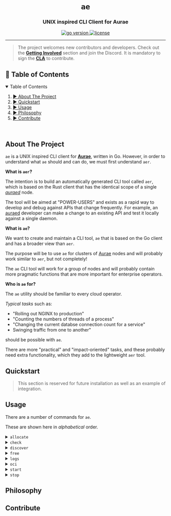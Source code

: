 <h1 align="center">
  <code>ae</code>
  <h3 align="center">UNIX inspired CLI Client for Aurae</h3>
</h1>

<div align='center'>

<a href='https://github.com/aurae-runtime/ae/blob/main/go.mod'>
<img alt="go version" src="https://img.shields.io/github/go-mod/go-version/aurae-runtime/ae?color=grey&logo=go&style=for-the-badge">
  
</a>
  
<a href="https://github.com/aurae-runtime/ae/blob/main/LICENSE">
<img alt="license" src="https://img.shields.io/github/license/aurae-runtime/ae?color=grey&logo=apache&style=for-the-badge"/>
  
</a>

</div>

---

> The project welcomes new contributors and developers. Check out the **[Getting Involved](https://github.com/aurae-runtime/community#getting-involved)** section and join the Discord. It is mandatory to sign the **[CLA](https://cla.aurae.io/)** to contribute.


<!-- TABLE OF CONTENTS -->
<h2 id="table-of-contents"> 📑 Table of Contents</h2>

<details open="open">
  <summary>Table of Contents</summary>
  <ol>
    <li><a href="#about-the-project"> ► About The Project</a></li>
    <li><a href="#quickstart"> ► Quickstart</a></li>
    <li><a href="#usage"> ► Usage</a></li>
    <li><a href="#philosophy"> ► Philosophy</a></li>
    <li><a href="#contribute"> ► Contribute</a></li>
  </ol>
</details>

&nbsp;

<!-- ABOUT THE PROJECT -->
<h2 id="about-the-project">About The Project</h2>

`ae` is a UNIX inspired CLI client for **[Aurae](https://github.com/aurae-runtime/aurae)**, written in Go. However, in order to understand what `ae` should and can do, we must first understand `aer`.

**What is `aer`?**

The intention is to build an automatically generated CLI tool called `aer`, which is based on the Rust client that has the identical scope of a single _[auraed](https://github.com/aurae-runtime/aurae/tree/main/auraed)_ node.

The tool will be aimed at "POWER-USERS" and exists as a rapid way to develop and debug against APIs that change frequently. For example, an [auraed](https://github.com/aurae-runtime/aurae/tree/main/auraed) developer can make a change to an existing API and test it locally against a single daemon.


**What is `ae`?**

We want to create and maintain a CLI tool, `ae` that is based on the Go client and has a broader view than `aer`.

The purpose will be to use `ae` for clusters of [Aurae](https://github.com/aurae-runtime/aurae) nodes and will probably work similar to `aer`, but not completely!

The `ae` CLI tool will work for a group of nodes and will probably contain more pragmatic functions that are more important for enterprise operators.

**Who is `ae` for?**

The `ae` utility should be familiar to every cloud operator.

_Typical tasks_ such as:

* "Rolling out NGINX to production"
* "Counting the numbers of threads of a process"
* "Changing the current databse connection count for a service"
* Swinging traffic from one to another"

should be possible with `ae`.

There are more "practical" and "impact-oriented" tasks, and these probably need extra functionality, which they add to the lightweight `aer` tool.

<!-- QUICKSTART -->
<h2 id="about-the-project">Quickstart</h2>

> This section is reserved for future installation as well as an example of integration.

<!-- USAGE -->
<h2 id="about-the-project">Usage</h2>

There are a number of commands for `ae`.

These are shown here in _alphabetical_ order.

<details>
  <summary><code>allocate</code></summary>
   
  &nbsp;
  
  Resources are reserved and prerequisites can be managed, but it **does not** start. It will not work if the resources are not available.
    
  ```
  ae allocate
  ae allocate cell
  ae allocate pod
  ```
  
</details>

<details>
  <summary><code>check</code></summary>
  
  &nbsp;
  
  Checks the nodes of the cluster and returns the current serving status with the given list of services.
    
  ```
  ae check <cidr <cidr> | ip <ip>> <service,...>
  ```
  
</details>

<details>
  <summary><code>discover</code></summary>
  
  &nbsp;
  
  Scans the complete network or cluster of nodes and returns information about it, including the version.
    
  ```
  ae discover <cidr <cidr> | ip <ip>>
  ```
    
</details>

<details>
  <summary><code>free</code></summary>
  
  &nbsp;
  
  It frees the resources and destroys the prerequisites that were started. It will fail if the resources cannot be freed or do not exist.
    
  ```
  ae free
  ae free cell
  ae free pod
  ```
    
</details>

<details>
  <summary><code>logs</code></summary>
  
  &nbsp;
  
  This option will accept aruguments and return or save some kind of logs.
    
  ```
  ae logs <options>
  ```
    
</details>

<details>
  <summary><code>oci</code></summary>
  
  &nbsp;
  
  Here the OCI CLI interface is implemented with the respective subcommands.
    
  ```
  ae oci
  ae oci create
  ae oci delete
  ae oci kill
  ae oci start
  ae oci status
  ```
    
</details>

<details>
  <summary><code>start</code></summary>
  
  &nbsp;
  
  It will run the rescource directly.
    
  ```
  ae start
  ae start executable, exe
  ae start container # Note this has an alias: 'ae oci start'
  ```
    
</details>

<details>
  <summary><code>stop</code></summary>
  
  &nbsp;
  
  It will stop the rescource directly.
    
  ```
  ae stop
  ae stop executable, exe
  ae stop container # Note this has an alias: 'ae oci kill'
  ```
    
</details>

<!-- PHILOSOPHY -->
<h2 id="about-the-project">Philosophy</h2>

<!-- CONTRIBUTE -->
<h2 id="about-the-project">Contribute</h2>
